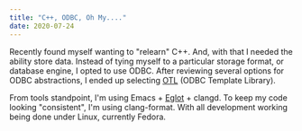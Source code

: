 ```yaml
---
title: "C++, ODBC, Oh My...."
date: 2020-07-24
---
```


Recently found myself wanting to "relearn" C++. And, with that I needed the ability store data. Instead of tying myself to a particular storage format, or database engine, I opted to use ODBC. After reviewing several options for ODBC abstractions, I ended up selecting [OTL](http://otl.sourceforge.net/) (ODBC Template Library).

From tools standpoint, I'm using Emacs + [Eglot](https://github.com/joaotavora/eglot) + clangd. To keep my code looking "consistent", I'm using clang-format. With all development working being done under Linux, currently Fedora.
